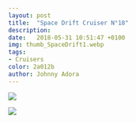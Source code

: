 ```yaml
---
layout: post
title:  "Space Drift Cruiser N°18"
description: 
date:   2018-05-31 10:51:47 +0100
img: thumb_SpaceDrift1.webp
tags: 
- Cruisers
color: 2a012b
author: Johnny Adora
---
```

![]({{site.baseurl}}/images/SpaceDrift1.webp)

![]({{site.baseurl}}/images/SpaceDrift2.webp)